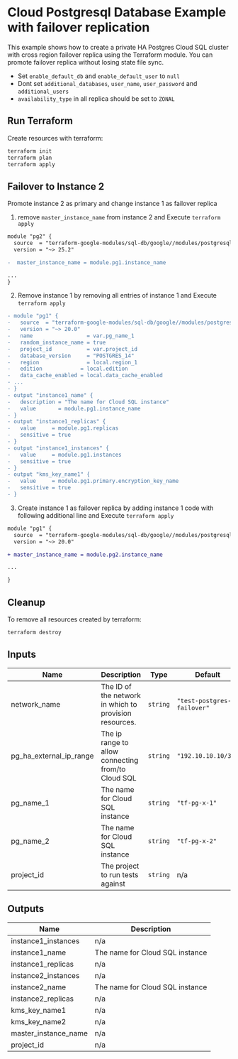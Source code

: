 # Cloud Postgresql Database Example with failover replication

This example shows how to create a private HA Postgres Cloud SQL cluster with cross region failover replica using the Terraform module. You can promote failover replica without losing state file sync.

- Set `enable_default_db` and `enable_default_user` to `null`
- Dont set `additional_databases`, `user_name`, `user_password` and `additional_users`
- `availability_type` in all replica should be set to `ZONAL`


## Run Terraform

Create resources with terraform:

```bash
terraform init
terraform plan
terraform apply
```

## Failover to Instance 2

Promote instance 2 as primary and change instance 1 as failover replica

1) remove  `master_instance_name` from instance 2 and Execute `terraform apply`

```diff
module "pg2" {
  source  = "terraform-google-modules/sql-db/google//modules/postgresql"
  version = "~> 25.2"

-  master_instance_name = module.pg1.instance_name

...
}
```

2) Remove instance 1 by removing all entries of instance 1 and Execute `terraform apply`

```diff
- module "pg1" {
-   source  = "terraform-google-modules/sql-db/google//modules/postgresql"
-   version = "~> 20.0"
-   name                 = var.pg_name_1
-   random_instance_name = true
-   project_id           = var.project_id
-   database_version     = "POSTGRES_14"
-   region               = local.region_1
-   edition            = local.edition
-   data_cache_enabled = local.data_cache_enabled
- ...
- }
- output "instance1_name" {
-   description = "The name for Cloud SQL instance"
-   value       = module.pg1.instance_name
- }
- output "instance1_replicas" {
-   value     = module.pg1.replicas
-   sensitive = true
- }
- output "instance1_instances" {
-   value     = module.pg1.instances
-   sensitive = true
- }
- output "kms_key_name1" {
-   value     = module.pg1.primary.encryption_key_name
-   sensitive = true
- }
```

3) Create instance 1 as failover replica by adding instance 1 code with following additional line and Execute `terraform apply`

```diff
module "pg1" {
  source  = "terraform-google-modules/sql-db/google//modules/postgresql"
  version = "~> 20.0"

+ master_instance_name = module.pg2.instance_name

...

}
```


## Cleanup

To remove all resources created by terraform:

```bash
terraform destroy
```

<!-- BEGINNING OF PRE-COMMIT-TERRAFORM DOCS HOOK -->
## Inputs

| Name | Description | Type | Default | Required |
|------|-------------|------|---------|:--------:|
| network\_name | The ID of the network in which to provision resources. | `string` | `"test-postgres-failover"` | no |
| pg\_ha\_external\_ip\_range | The ip range to allow connecting from/to Cloud SQL | `string` | `"192.10.10.10/32"` | no |
| pg\_name\_1 | The name for Cloud SQL instance | `string` | `"tf-pg-x-1"` | no |
| pg\_name\_2 | The name for Cloud SQL instance | `string` | `"tf-pg-x-2"` | no |
| project\_id | The project to run tests against | `string` | n/a | yes |

## Outputs

| Name | Description |
|------|-------------|
| instance1\_instances | n/a |
| instance1\_name | The name for Cloud SQL instance |
| instance1\_replicas | n/a |
| instance2\_instances | n/a |
| instance2\_name | The name for Cloud SQL instance |
| instance2\_replicas | n/a |
| kms\_key\_name1 | n/a |
| kms\_key\_name2 | n/a |
| master\_instance\_name | n/a |
| project\_id | n/a |

<!-- END OF PRE-COMMIT-TERRAFORM DOCS HOOK -->
